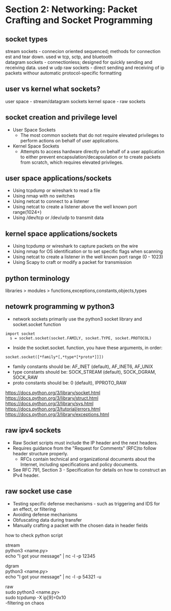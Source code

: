# Section 2: Networking: Packet Crafting and Socket Programming

## socket types
stream sockets - connecion oriented sequenced; methods for connection est and tear down. used w tcp, sctp, and bluetooth  
datagram sockets - connectionless; designed for quickly sending and receiving data. used w udp
raw sockets - direct sending and receiving of ip packets withour automatic protocol-specific formatting

## user vs kernel what sockets?
user space - stream/datagram sockets
kernel space - raw sockets

## socket creation and privilege level
- User Space Sockets
    - The most common sockets that do not require elevated privileges to perform actions on behalf of user applications.
- Kernel Space Sockets
    - Attempts to access hardware directly on behalf of a user application to either prevent encapsulation/decapsulation or to create packets from scratch, which requires elevated privileges.

## user space applications/sockets
- Using tcpdump or wireshark to read a file
- Using nmap with no switches
- Using netcat to connect to a listener
- Using netcat to create a listener above the well known port range(1024+)
- Using /dev/tcp or /dev/udp to transmit data

## kernel space applications/sockets
- Using tcpdump or wireshark to capture packets on the wire
- Using nmap for OS identification or to set specific flags when scanning
- Using netcat to create a listener in the well known port range (0 - 1023)
- Using Scapy to craft or modify a packet for transmission

## python terminology
libraries > modules > functions,exceptions,constants,objects,types


## netowrk programming w python3
- network sockets primarily use the python3 socket library and socket.socket function
```
import socket
  s = socket.socket(socket.FAMILY, socket.TYPE, socket.PROTOCOL)
```
- Inside the socket.socket. function, you have these arguments, in order:
```
socket.socket([*family*[,*type*[*proto*]]])
```
- family constants should be: AF_INET (default), AF_INET6, AF_UNIX
- type constants should be: SOCK_STREAM (default), SOCK_DGRAM, SOCK_RAW
- proto constants should be: 0 (default), IPPROTO_RAW

https://docs.python.org/3/library/socket.html
https://docs.python.org/3/library/struct.html
https://docs.python.org/3/library/sys.html
https://docs.python.org/3/tutorial/errors.html
https://docs.python.org/3/library/exceptions.html

## raw ipv4 sockets
- Raw Socket scripts must include the IP header and the next headers.
- Requires guidance from the "Request for Comments" (RFC)to follow header structure properly.
    - RFCs contain technical and organizational documents about the Internet, including specifications and policy documents.
- See RFC 791, Section 3 - Specification for details on how to construct an IPv4 header.
## raw socket use case
- Testing specific defense mechanisms - such as triggering and IDS for an effect, or filtering
- Avoiding defense mechanisms
- Obfuscating data during transfer
- Manually crafting a packet with the chosen data in header fields


how to check python script  


stream    
python3 <name.py>  
echo "I got your message" | nc -l -p 12345  


dgram  
python3 <name.py>  
echo "I got your message" | nc -l -p 54321 -u  


raw  
sudo python3 <name.py>  
sudo tcpdump -X ip[9]=0x10  
-filtering on chaos   
